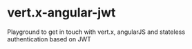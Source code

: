 # vert.x-angular-jwt
Playground to get in touch with vert.x, angularJS and stateless authentication based on JWT
